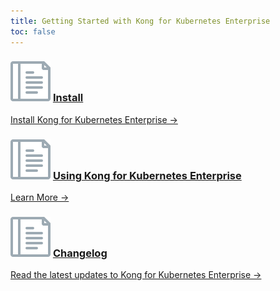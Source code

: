 ```yaml
---
title: Getting Started with Kong for Kubernetes Enterprise
toc: false
---
```



<div class="docs-grid">

  <div class="docs-grid-block">
    <h3>
        <img src="/assets/images/icons/documentation/icn-doc-reference.svg" />
        <a href="/enterprise/1.3-x/kong-kubernetes/install">Install</a>
    </h3>
    <p></p>
    <a href="/enterprise/1.3-x/kong-kubernetes/install">
        Install Kong for Kubernetes Enterprise &rarr;
    </a>
  </div>

  <div class="docs-grid-block">
    <h3>
        <img src="/assets/images/icons/documentation/icn-doc-reference.svg" />
        <a href="/enterprise/1.3-x/kong-kubernetes/using-kong-for-kubernetes/">Using Kong for Kubernetes Enterprise</a>
    </h3>
    <p></p>
    <a href="/enterprise/1.3-x/kong-kubernetes/using-kong-for-kubernetes/">
        Learn More &rarr;
    </a>
  </div>

  <div class="docs-grid-block">
    <h3>
        <img src="/assets/images/icons/documentation/icn-doc-reference.svg" />
        <a href="/enterprise/1.3-x/kong-kubernetes/changelog">Changelog</a>
    </h3>
    <p></p>
    <a href="/enterprise/1.3-x/kong-kubernetes/changelog">
        Read the latest updates to Kong for Kubernetes Enterprise &rarr;
    </a>
  </div>

</div>
